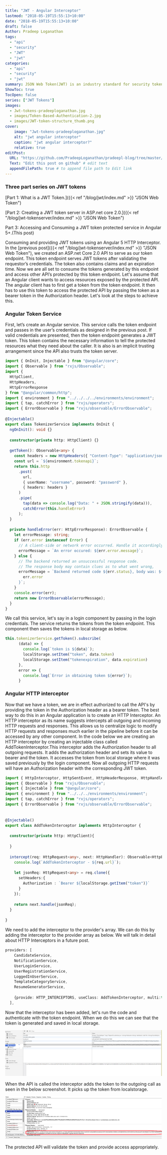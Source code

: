```yaml
---
title: "JWT - Angular Interceptor"
lastmod: "2018-05-19T15:55:13+10:00"
date: "2018-05-19T15:55:13+10:00"
draft: false
Author: Pradeep Loganathan
tags: 
  - "api"   
  - "security"
  - "JWT"
  - "jwt"
categories: 
  - "api"
  - "security"
  - "jwt"
summary: JSON Web Token(JWT) is an industry standard for security tokens used to securely transmit information between client and server as JSON objects.It provides a solution to the problem of passing claims between parties. In this post we will create an Angular interceptor to introspect JWT tokens.
ShowToc: true
TocOpen: false
series: ["JWT Tokens"]
images:
  - Jwt-tokens-pradeeploganathan.jpg
  - images/Token-Based-Authentication-2.jpg
  - images/JWT-token-structure_thumb.png
cover:
    image: "Jwt-tokens-pradeeploganathan.jpg"
    alt: "jwt angular interceptor"
    caption: "jwt angular interceptor?"
    relative: true
editPost:
  URL: "https://github.com/PradeepLoganathan/pradeepl-blog/tree/master/content"
  Text: "Edit this post on github" # edit text
  appendFilePath: true # to append file path to Edit link
---
```


### Three part series on JWT tokens

[Part 1: What is a JWT Token.]({{< ref "/blog/jwt/index.md" >}} "JSON Web Token")

[Part 2: Creating a JWT token server in ASP.net core 2.0.]({{< ref "/blog/jwt-tokenserver/index.md" >}} "JSON Web Token")

Part 3: Accessing and Consuming a JWT token protected service in Angular 5+.(This post)

Consuming and providing JWT tokens using an Angular 5 HTTP Interceptor. In the [previous post]({{< ref "/blog/jwt-tokenserver/index.md" >}} "JSON Web Token"), we created an ASP.net Core 2.0 API to serve as our token endpoint. This token endpoint serves JWT tokens after validating the requestor’s credentials. The token also contains claims and an expiration time. Now we are all set to consume the tokens generated by this endpoint and access other API’s protected by this token endpoint. Let's assume that an Angular client wants to access resources exposed by the protected API. The angular client has to first get a token from the token endpoint. It then has to use this token to access the protected API by passing the token as a bearer token in the Authorization header. Let's look at the steps to achieve this.

### Angular Token Service

First, let’s create an Angular service. This service calls the token endpoint and passes in the user’s credentials as designed in the previous post. If valid credentials are presented, then the token endpoint generates a JWT token. This token contains the necessary information to tell the protected resources what they need about the caller. It is also is an implicit trusting arrangement since the API also trusts the token server.

```typescript
import { OnInit, Injectable } from "@angular/core";
import { Observable } from "rxjs/Observable";
import {
  HttpClient,
  HttpHeaders,
  HttpErrorResponse
} from "@angular/common/http";
import { environment } from "../../../../environments/environment";
import { tap, catchError } from "rxjs/operators";
import { ErrorObservable } from "rxjs/observable/ErrorObservable";

@Injectable()
export class TokenizerService implements OnInit {
  ngOnInit(): void {}

  constructor(private http: HttpClient) {}

  getToken(): Observable<any> {
    const headers = new HttpHeaders({ "Content-Type": "application/json" });
    const url = `${environment.tokenapi}`;
    return this.http
      .post(
        url,
        { userName: "username", password: "password" },
        { headers: headers }
      )
      .pipe(
        tap(data => console.log("Data: " + JSON.stringify(data))),
        catchError(this.handleError)
      );
  }

  private handleError(err: HttpErrorResponse): ErrorObservable {
    let errorMessage: string;
    if (err.error instanceof Error) {
      // A client-side or network error occurred. Handle it accordingly.
      errorMessage = `An error occured: ${err.error.message}`;
    } else {
      // The backend returned an unsuccessful response code.
      // The response body may contain clues as to what went wrong,
      errorMessage = `Backend returned code ${err.status}, body was: ${
        err.error
      }`;
    }
    console.error(err);
    return new ErrorObservable(errorMessage);
  }
}
```

We call this service, let's say in a login component by passing in the login credentials. The service returns the tokens from the token endpoint. This component then saves the tokens in local storage as below.

```typescript
this.tokenizerService.getToken().subscribe(
      (data) => {
        console.log(`token is ${data}`);
        localStorage.setItem("token", data.token)
        localStorage.setItem("tokenexpiration", data.expiration)
      },
      error => {
        console.log(`Error in obtaining token ${error}`);
      }
```

### Angular HTTP interceptor

Now that we have a token, we are in effect authorized to call the API's by providing the token in the Authorization header as a bearer token. The best way to do this in an Angular application is to create an HTTP Interceptor. An HTTP interceptor as its name suggests intercepts all outgoing and incoming HTTP requests and responses. This allows us to centralize logic to modify HTTP requests and responses much earlier in the pipeline before it can be accessed by any other component. In the code below we are creating an HTTP interceptor by creating an injectable class called AddTokenInterceptor.This interceptor adds the Authorization header to all outgoing requests. It adds the authorization header and sets its value to bearer and the token. It accesses the token from local storage where it was saved previously by the login component. Now all outgoing HTTP requests will have an Authorization header with the corresponding JWT token.

```typescript
import { HttpInterceptor, HttpSentEvent, HttpHeaderResponse, HttpHandler, HttpEvent, HttpRequest, HttpHeaders, HttpClient, HttpErrorResponse } from "@angular/common/http";
import { Observable } from "rxjs/Observable";
import { Injectable } from "@angular/core";
import { environment } from "../../../environments/environment";
import { tap, catchError } from "rxjs/operators";
import { ErrorObservable } from "rxjs/observable/ErrorObservable";


@Injectable()
export class AddTokenInterceptor implements HttpInterceptor {
  
  constructor(private http: HttpClient){
    
  }

  intercept(req: HttpRequest<any>, next: HttpHandler): Observable<HttpEvent<any>> {
    console.log(`AddTokenInterceptor - ${req.url}`);
    
    let jsonReq: HttpRequest<any> = req.clone({
      setHeaders:{
        Authorization : `Bearer ${localStorage.getItem("token")}`
      }
    });
    
    return next.handle(jsonReq);
  }
  
}
```

We need to add the interceptor to the provider's array. We can do this by adding the interceptor to the provider array as below. We will talk in detail about HTTP Interceptors in a future post.

```typescript
providers: [
    CandidateService,     
    NotificationService,
    UserLoginService,
    UserRegistrationService,
    LoggedInUserService,
    TemplateCategoryService,
    ResumeGeneratorService,
    
    {provide: HTTP_INTERCEPTORS, useClass: AddTokenInterceptor, multi:true},
  ],
```

Now that the interceptor has been added, let's run the code and authenticate with the token endpoint. When we do this we can see that the token is generated and saved in local storage.

![Browser Local Storage](images/localstorage.png)

When the API is called the interceptor adds the token to the outgoing call as seen in the below screenshot. It picks up the token from localstorage.

![Bearer Token](images/Bearer-Token-1.png)

The protected API will validate the token and provide access appropriately.
